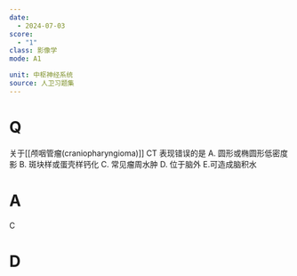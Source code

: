 ```yaml
---
date:
  - 2024-07-03
score:
  - "1"
class: 影像学
mode: A1

unit: 中枢神经系统
source: 人卫习题集
---
```


# Q
关于[[颅咽管瘤(craniopharyngioma)]] CT 表现错误的是
A. 圆形或椭圆形低密度影 
B. 斑块样或蛋壳样钙化
C. 常见瘤周水肿 
D. 位于脑外
E.可造成脑积水

# A

C


# D
